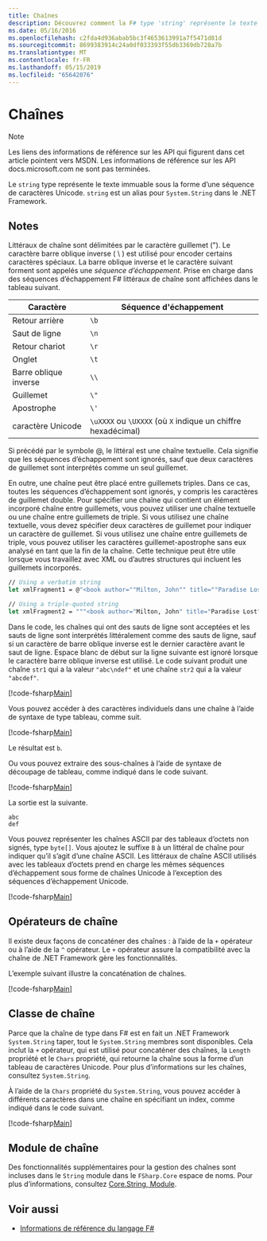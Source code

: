 ```yaml
---
title: Chaînes
description: Découvrez comment la F# type 'string' représente le texte immuable sous la forme d’une séquence de caractères Unicode.
ms.date: 05/16/2016
ms.openlocfilehash: c2fda4d936abab5bc3f4653613991a7f5471d81d
ms.sourcegitcommit: 8699383914c24a0df033393f55db3369db728a7b
ms.translationtype: MT
ms.contentlocale: fr-FR
ms.lasthandoff: 05/15/2019
ms.locfileid: "65642076"
---
```

# <a name="strings"></a>Chaînes

> [!NOTE]
> Les liens des informations de référence sur les API qui figurent dans cet article pointent vers MSDN.  Les informations de référence sur les API docs.microsoft.com ne sont pas terminées.

Le `string` type représente le texte immuable sous la forme d’une séquence de caractères Unicode. `string` est un alias pour `System.String` dans le .NET Framework.

## <a name="remarks"></a>Notes

Littéraux de chaîne sont délimitées par le caractère guillemet ("). Le caractère barre oblique inverse ( \\ ) est utilisé pour encoder certains caractères spéciaux. La barre oblique inverse et le caractère suivant forment sont appelés une *séquence d’échappement*. Prise en charge dans des séquences d’échappement F# littéraux de chaîne sont affichées dans le tableau suivant.

|Caractère|Séquence d'échappement|
|---------|---------------|
|Retour arrière|`\b`|
|Saut de ligne|`\n`|
|Retour chariot|`\r`|
|Onglet|`\t`|
|Barre oblique inverse|`\\`|
|Guillemet|`\"`|
|Apostrophe|`\'`|
|caractère Unicode|`\uXXXX` ou `\UXXXX` (où `X` indique un chiffre hexadécimal)|

Si précédé par le symbole @, le littéral est une chaîne textuelle. Cela signifie que les séquences d’échappement sont ignorés, sauf que deux caractères de guillemet sont interprétés comme un seul guillemet.

En outre, une chaîne peut être placé entre guillemets triples. Dans ce cas, toutes les séquences d’échappement sont ignorés, y compris les caractères de guillemet double. Pour spécifier une chaîne qui contient un élément incorporé chaîne entre guillemets, vous pouvez utiliser une chaîne textuelle ou une chaîne entre guillemets de triple. Si vous utilisez une chaîne textuelle, vous devez spécifier deux caractères de guillemet pour indiquer un caractère de guillemet. Si vous utilisez une chaîne entre guillemets de triple, vous pouvez utiliser les caractères guillemet-apostrophe sans eux analysé en tant que la fin de la chaîne. Cette technique peut être utile lorsque vous travaillez avec XML ou d’autres structures qui incluent les guillemets incorporés.

```fsharp
// Using a verbatim string
let xmlFragment1 = @"<book author=""Milton, John"" title=""Paradise Lost"">"

// Using a triple-quoted string
let xmlFragment2 = """<book author="Milton, John" title="Paradise Lost">"""
```

Dans le code, les chaînes qui ont des sauts de ligne sont acceptées et les sauts de ligne sont interprétés littéralement comme des sauts de ligne, sauf si un caractère de barre oblique inverse est le dernier caractère avant le saut de ligne. Espace blanc de début sur la ligne suivante est ignoré lorsque le caractère barre oblique inverse est utilisé. Le code suivant produit une chaîne `str1` qui a la valeur `"abc\ndef"` et une chaîne `str2` qui a la valeur `"abcdef"`.

[!code-fsharp[Main](../../../samples/snippets/fsharp/lang-ref-1/snippet1001.fs)]

Vous pouvez accéder à des caractères individuels dans une chaîne à l’aide de syntaxe de type tableau, comme suit.

[!code-fsharp[Main](../../../samples/snippets/fsharp/lang-ref-1/snippet1002.fs)]

Le résultat est `b`.

Ou vous pouvez extraire des sous-chaînes à l’aide de syntaxe de découpage de tableau, comme indiqué dans le code suivant.

[!code-fsharp[Main](../../../samples/snippets/fsharp/lang-ref-1/snippet1003.fs)]

La sortie est la suivante.

```
abc
def
```

Vous pouvez représenter les chaînes ASCII par des tableaux d’octets non signés, type `byte[]`. Vous ajoutez le suffixe `B` à un littéral de chaîne pour indiquer qu’il s’agit d’une chaîne ASCII. Les littéraux de chaîne ASCII utilisés avec les tableaux d’octets prend en charge les mêmes séquences d’échappement sous forme de chaînes Unicode à l’exception des séquences d’échappement Unicode.

[!code-fsharp[Main](../../../samples/snippets/fsharp/lang-ref-1/snippet1004.fs)]

## <a name="string-operators"></a>Opérateurs de chaîne

Il existe deux façons de concaténer des chaînes : à l’aide de la `+` opérateur ou à l’aide de la `^` opérateur. Le `+` opérateur assure la compatibilité avec la chaîne de .NET Framework gère les fonctionnalités.

L’exemple suivant illustre la concaténation de chaînes.

[!code-fsharp[Main](../../../samples/snippets/fsharp/lang-ref-1/snippet1006.fs)]

## <a name="string-class"></a>Classe de chaîne

Parce que la chaîne de type dans F# est en fait un .NET Framework `System.String` taper, tout le `System.String` membres sont disponibles. Cela inclut la `+` opérateur, qui est utilisé pour concaténer des chaînes, la `Length` propriété et le `Chars` propriété, qui retourne la chaîne sous la forme d’un tableau de caractères Unicode. Pour plus d’informations sur les chaînes, consultez `System.String`.

À l’aide de la `Chars` propriété du `System.String`, vous pouvez accéder à différents caractères dans une chaîne en spécifiant un index, comme indiqué dans le code suivant.

[!code-fsharp[Main](../../../samples/snippets/fsharp/lang-ref-1/snippet1005.fs)]

## <a name="string-module"></a>Module de chaîne

Des fonctionnalités supplémentaires pour la gestion des chaînes sont incluses dans le `String` module dans le `FSharp.Core` espace de noms. Pour plus d’informations, consultez [Core.String, Module](https://msdn.microsoft.com/visualfsharpdocs/conceptual/core.string-module-%5bfsharp%5d).

## <a name="see-also"></a>Voir aussi

- [Informations de référence du langage F#](index.md)
